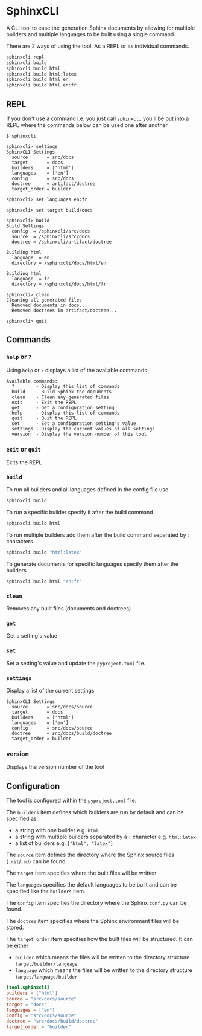 # SphinxCLI

A CLI tool to ease the generation Sphinx documents by allowing for multiple builders and multiple languages to be built using a single command.

There are 2 ways of using the tool. As a REPL or as individual commands.

```sh
sphinxcli repl
sphinxcli build
sphinxcli build html
sphinxcli build html:latex
sphinxcli build html en
sphinxcli build html en:fr
```

## REPL

If you don't use a command i.e. you just call `sphinxcli` you'll be put into a REPL where the commands below
can be used one after another

```
$ sphinxcli

sphinxcli> settings
SphinxCLI Settings
  source       = src/docs
  target       = docs
  builders     = ['html']
  languages    = ['en']
  config       = src/docs
  doctree      = artifact/doctree
  target_order = builder

sphinxcli> set languages en:fr

sphinxcli> set target build/docs

sphinxcli> build
Build Settings
  config  = /sphinxcli/src/docs
  source  = /sphinxcli/src/docs
  doctree = /sphinxcli/artifact/doctree

Building html
  language  = en
  directory = /sphinxcli/docs/html/en

Building html
  language  = fr
  directory = /sphinxcli/docs/html/fr

sphinxcli> clean
Cleaning all generated files
  Removed documents in docs...
  Removed doctrees in artifact/doctree...

sphinxcli> quit
```


## Commands

### `help` or `?`

Using `help` or `?` displays a list of the available commands

    Available commands:
      ?        - Display this list of commands
      build    - Build Sphinx the documents
      clean    - Clean any generated files
      exit     - Exit the REPL
      get      - Get a configuration setting
      help     - Display this list of commands
      quit     - Quit the REPL
      set      - Set a configuration setting's value
      settings - Display the current values of all settings
      version  - Display the version number of this tool

### `exit` or `quit`

Exits the REPL

### `build`

To run all builders and all languages defined in the config file use

```sh
sphinxcli build
```

To run a specific builder specify it after the build command

```sh
sphinxcli build html
```

To run multiple builders add them after the build command separated by `:` characters.

```sh
sphinxcli build "html:latex"
```

To generate documents for specific languages specify them after the builders.

```sh
sphinxcli build html "en:fr"
```

### `clean`

Removes any built files (documents and doctrees)

### `get`

Get a setting's value

### `set`

Set a setting's value and update the `pyproject.toml` file.

### `settings`

Display a list of the current settings

```text
SphinxCLI Settings
  source       = src/docs/source
  target       = docs
  builders     = ['html']
  languages    = ['en']
  config       = src/docs/source
  doctree      = src/docs/build/doctree
  target_order = builder
```

### version

Displays the version number of the tool

## Configuration

The tool is configured within the `pyproject.toml` file.

The `builders` item defines which builders are run by default and can be specified as

- a string with one builder e.g. `html`
- a string with multiple builders separated by a `:` character e.g. `html:latex`
- a list of builders e.g. `["html", "latex"]`

The `source` item defines the directory where the Sphinx source files (`.rst`/`.md`) can be found.

The `target` item specifies where the built files will be written

The `languages` specifies the default languages to be built and can be specified like the `builders` item.

The `config` item specifies the directory where the Sphinx `conf.py` can be found.

The `doctree` item specifies where the Sphinx environment files will be stored.

The `target_order` item specifies how the built files will be structured.
It can be either

- `builder` which means the files will be written to the directory structure `target/builder/language`
- `language` which means the files will be written to the directory structure `target/language/builder`

```toml
[tool.sphinxcli]
builders = ["html"]
source = "src/docs/source"
target = "docs"
languages = ["en"]
config = "src/docs/source"
doctree = "src/docs/build/doctree"
target_order = "builder"
```
